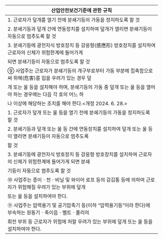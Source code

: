 | 산업안전보건기준에 관한 규칙 |
| --- |
| 1. 근로자가 덮개를 열기 전에 분쇄기등의 가동을 정지하도록 할 것 |
| 2. 분쇄기등과 덮개 간에 연동장치를 설치하여 덮개가 열리면 분쇄기등이 자동으로 멈추도록 할 것 |
| 3. 분쇄기등에 광전자식 방호장치 등 감응형(感應形) 방호장치를 설치하여 근로자의 신체가 위험한계에 들어가게 |
| 되면 분쇄기등이 자동으로 멈추도록 할 것 |
| ⑨ 사업주는 근로자가 분쇄기등의 개구부로부터 가동 부분에 접촉함으로써 위해(危害)를 입을 우려가 있는 경우 덮 |
| 개 또는 울 등을 설치해야 하며, 분쇄기등의 가동 중 덮개 또는 울 등을 열어야 하는 경우에는 다음 각 호의 어느 하 |
| 나 이상에 해당하는 조치를 해야 한다.<개정 2024. 6. 28.> |
| 1. 근로자가 덮개 또는 울 등을 열기 전에 분쇄기등의 가동을 정지하도록 할 것 |
| 2. 분쇄기등과 덮개 또는 울 등 간에 연동장치를 설치하여 덮개 또는 울 등이 열리면 분쇄기등이 자동으로 멈추도록 |
| 할 것 |
| 3. 분쇄기등에 광전자식 방호장치 등 감응형 방호장치를 설치하여 근로자의 신체가 위험한계에 들어가게 되면 분쇄 |
| 기등이 자동으로 멈추도록 할 것 |
| ⑩ 사업주는 종이ㆍ천ㆍ비닐 및 와이어 로프 등의 감김통 등에 의하여 근로자가 위험해질 우려가 있는 부위에 덮개 |
| 또는 울 등을 설치하여야 한다. |
| ⑪ 사업주는 압력용기 및 공기압축기 등(이하 “압력용기등”이라 한다)에 부속하는 원동기ㆍ축이음ㆍ벨트ㆍ풀리의 |
| 회전 부위 등 근로자가 위험에 처할 우려가 있는 부위에 덮개 또는 울 등을 설치하여야 한다. |